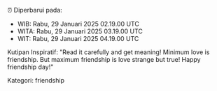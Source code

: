 ⏰ Diperbarui pada:
- WIB: Rabu, 29 Januari 2025 02.19.00 UTC
- WITA: Rabu, 29 Januari 2025 03.19.00 UTC
- WIT: Rabu, 29 Januari 2025 04.19.00 UTC

Kutipan Inspiratif:
"Read it carefully and get meaning! Minimum love is friendship. But maximum friendship is love strange but true! Happy friendship day!"


Kategori: friendship

